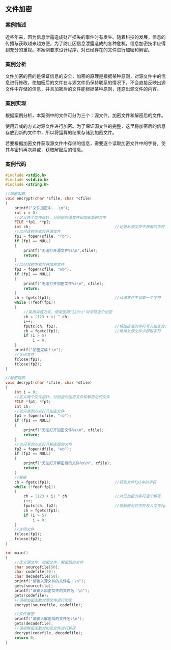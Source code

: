## 文件加密

### 案例描述

近些年来，因为信息泄露造成财产损失的事件时有发生。随着科技的发展，信息的传播与获取越来越方便，为了防止因信息泄露造成的各种危机，信息加密技术应得到充分的重视。本案例要求设计程序，对已经存在的文件进行加密和解密。

### 案例分析

文件加密的目的是保证信息的安全，加密的原理是根据某种原则，对源文件中的信息进行修改，使加密后的文件在与源文件仍保持联系的情况下，不会直接反映出源文件中存储的信息，并且加密后的文件能根据某种原则，还原出源文件的内容。

### 案例实现

根据案例分析，本案例中的文件可分为三个：源文件，加密文件和解密后的文件。

使用异或的方式对源文件进行加密。为了保证源文件的完整，这里将加密后的信息存放到新的文件中，所以将运算的结果存储到加密文件。

若要根据加密文件获取源文件中存储的信息，需要逐个读取加密文件中的字符，使其与密码再次异或，获取解密后的信息。
​       
### 案例代码

```c
#include <stdio.h>
#include <stdlib.h>
#include <string.h>

//加密函数
void encrypt(char *sfile, char *cfile)
{
	printf("文件加密中...\n");
	int i = 0;
	//定义两个文件指针，分别指向源文件和加密后的文件
	FILE *fp1, *fp2;					
	int ch;										//记录从源文件中获取的字符
	//以只读的方式打开源文件
	fp1 = fopen(sfile, "rb");					
	if (fp1 == NULL)
	{
		printf("无法打开源文件%s\n",sfile);
		return;
	}
	//以只写的方式打开加密文件
	fp2 = fopen(cfile, "wb");
	if (fp2 == NULL)
	{
		printf("无法打开加密文件%s\n", cfile);
		return;
	}
	ch = fgetc(fp1);							//从源文件中读取一个字符
	while (!feof(fp1))
	{
		//采用异或方式，使用密码"123+i"对字符逐个加密
		ch = (123 + i) ^ ch;				
		i++;									
		fputc(ch, fp2);							//将加密后的字符写入加密文件fp2
		ch = fgetc(fp1);						//继续从源文件中获取字符
		if (i > 5)
			i = 0;								
	}
	printf("加密完成！\n");
	//关闭文件
	fclose(fp1);
	fclose(fp2);
}

//解密函数
void decrypt(char *cfile, char *dfile)
{
	int i = 0;
	//定义两个文件指针，分别指向加密文件和解密后的文件
	FILE *fp1, *fp2;			
	int ch;
	//以只读的方式打开加密文件
	fp1 = fopen(cfile, "rb");
	if (fp1 == NULL)
	{
		printf("无法打开加密文件%s\n", cfile);
		return;
	}
	//以只写的方式打开解密后的文件
	fp2 = fopen(dfile, "wb");
	if (fp2 == NULL)
	{
		printf("无法打开解密后的文件%s\n", cfile);
		return;
	}
	//解密
	ch = fgetc(fp1);							//获取文件fp1中的字符
	while (!feof(fp1))
	{
		ch = (123 + i) ^ ch;					//对已加密的字符逐个解密
		i++;
		fputc(ch, fp2);							//将解密后的字符写入文件fp2
		ch = fgetc(fp1);
		if (i > 5)
			i = 0;
	}
	//关闭文件
	fclose(fp1);
	fclose(fp2);
}

int main()
{
	//定义源文件、加密文件、解密后的文件
	char sourcefile[50];					
	char codefile[50];
	char decodefile[50];
	printf("请输入源文件的文件名：\n");
	gets(sourcefile);
	printf("请输入加密文件的文件名：\n");
	gets(codefile);
	//调用加密函数对源文件进行加密
	encrypt(sourcefile, codefile);

	//文件解密
	printf("请输入解密后的文件名:\n");
	gets(decodefile);
	//调用解密函数对加密文件进行解密
	decrypt(codefile, decodefile);
	return 0;
}
```